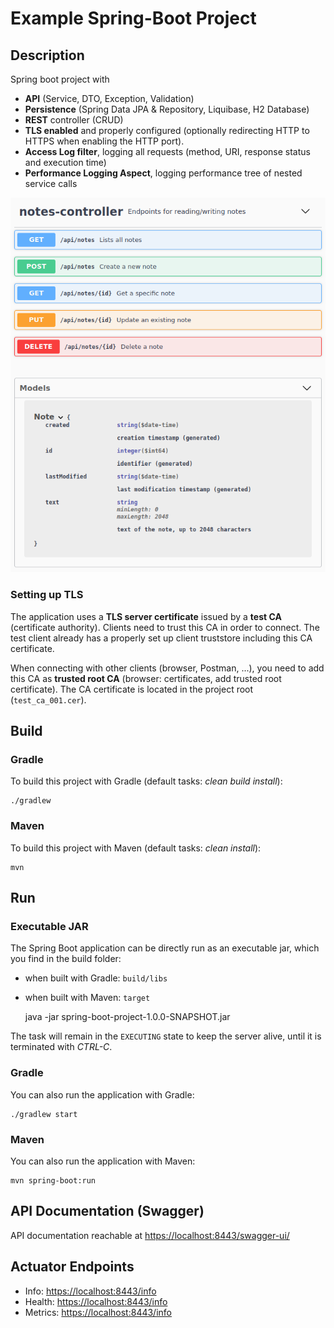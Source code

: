 # Example Spring-Boot Project

## Description

Spring boot project with

* **API** (Service, DTO, Exception, Validation)
* **Persistence** (Spring Data JPA & Repository, Liquibase, H2 Database)
* **REST** controller (CRUD)
* **TLS enabled** and properly configured (optionally redirecting HTTP to HTTPS when enabling the HTTP port).
* **Access Log filter**, logging all requests (method, URI, response status and execution time)
* **Performance Logging Aspect**, logging performance tree of nested service calls

![](rest-api.png)

### Setting up TLS

The application uses a **TLS server certificate** issued by a **test CA** (certificate authority). Clients need to trust
this CA in order to connect. The test client already has a properly set up client truststore including this CA
certificate.

When connecting with other clients (browser, Postman, ...), you need to add this CA as **trusted root CA** (browser:
certificates, add trusted root certificate). The CA certificate is located in the project root (`test_ca_001.cer`).

## Build

### Gradle

To build this project with Gradle (default tasks: _clean build install_):

    ./gradlew

### Maven

To build this project with Maven (default tasks: _clean install_):

    mvn

## Run

### Executable JAR

The Spring Boot application can be directly run as an executable jar, which you find in the build folder:

- when built with Gradle: `build/libs`
- when built with Maven: `target`


    java -jar spring-boot-project-1.0.0-SNAPSHOT.jar

The task will remain in the `EXECUTING` state to keep the server alive, until it is terminated with _CTRL-C_.

### Gradle

You can also run the application with Gradle:

    ./gradlew start

### Maven

You can also run the application with Maven:

    mvn spring-boot:run

## API Documentation (Swagger)

API documentation reachable at [https://localhost:8443/swagger-ui/](https://localhost:8443/swagger-ui/)

## Actuator Endpoints

* Info: [https://localhost:8443/info](https://localhost:8443/info)
* Health: [https://localhost:8443/info](https://localhost:8443/health)
* Metrics: [https://localhost:8443/info](https://localhost:8443/metrics)